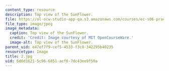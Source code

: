 ```yaml
---
content_type: resource
description: Top view of the SunFlower.
file: https://ol-ocw-studio-app-qa.s3.amazonaws.com/courses/ec-s06-practical-electronics-fall-2004/6d6d16215c966851acf67dc43ee9f50a_2.jpg
file_type: image/jpeg
image_metadata:
  caption: Top view of the SunFlower.
  credit: 'Credit: Image courtesy of MIT OpenCourseWare.'
  image-alt: Top view of the SunFlower.
parent_uid: e47ef7f9-cef5-4533-f3c8-342295b40235
resourcetype: Image
title: 2.jpg
uid: 6d6d1621-5c96-6851-acf6-7dc43ee9f50a
---
```

